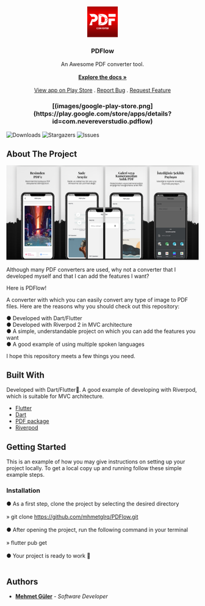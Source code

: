<br/>
<p align="center">
  <a href="https://github.com/mhmetglrq/PDFlow">
    <img src="images/pdflowicon.png" alt="Logo" width="80" height="80">
  </a>

  <h3 align="center">PDFlow</h3>

  <p align="center">
    An Awesome PDF converter tool.
    <br/>
    <br/>
    <a href="https://github.com/mhmetglrq/PDFlow"><strong>Explore the docs »</strong></a>
    <br/>
    <br/>
    <a href="https://play.google.com/store/apps/details?id=com.nevereverstudio.pdflow">View app on Play Store</a>
    .
    <a href="https://github.com/mhmetglrq/PDFlow/issues">Report Bug</a>
    .
    <a href="https://github.com/mhmetglrq/PDFlow/issues">Request Feature</a>
  </p>
  <h3 align="center">[(images/google-play-store.png](https://play.google.com/store/apps/details?id=com.nevereverstudio.pdflow)</h3>
</p>

![Downloads](https://img.shields.io/github/downloads/mhmetglrq/PDFlow/total) ![Stargazers](https://img.shields.io/github/stars/mhmetglrq/PDFlow?style=social) ![Issues](https://img.shields.io/github/issues/mhmetglrq/PDFlow) 

## About The Project

![Screen Shot](images/google_feature.png)

Although many PDF converters are used, why not a converter that I developed myself and that I can add the features I want?

Here is PDFlow!

A converter with which you can easily convert any type of image to PDF files. Here are the reasons why you should check out this repository:

● Developed with Dart/Flutter<br/>
● Developed with Riverpod 2 in MVC architecture<br/>
● A simple, understandable project on which you can add the features you want<br/>
● A good example of using multiple spoken languages<br/>

I hope this repository meets a few things you need.

## Built With

Developed with Dart/Flutter💙. A good example of developing with Riverpod, which is suitable for MVC architecture.

* [Flutter](https://flutter.dev/)
* [Dart](https://dart.dev/)
* [PDF package](https://pub.dev/packages/pdf)
* [Riverpod ](https://riverpod.dev/)

## Getting Started

This is an example of how you may give instructions on setting up your project locally.
To get a local copy up and running follow these simple example steps.

### Installation

● As a first step, clone the project by selecting the desired directory<br/><br/>
       <t/>» git clone https://github.com/mhmetglrq/PDFlow.git<br/><br/>
● After opening the project, run the following command in your terminal<br/><br/>
       <t/>» flutter pub get<br/><br/>
● Your project is ready to work 🙌<br/><br/>

## Authors

* **[Mehmet Güler](https://github.com/mhmetglrq/)** - *Software Developer* 

